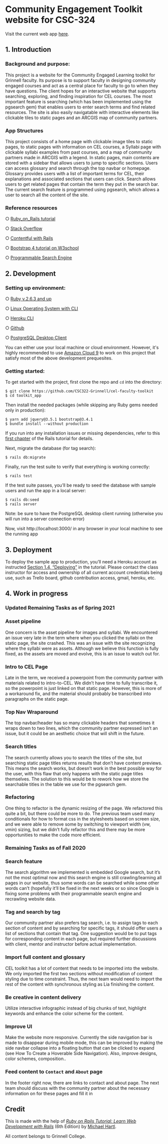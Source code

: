 # Community Engagement Toolkit website for CSC-324

Visit the current web app [here](https://cel-toolkit.herokuapp.com/).

## 1. Introduction 

### Background and purpose:

This project is a website for the Community Engaged Learning toolkit for Grinnell faculty. Its purpose is to support faculty in designing community engaged courses and act as a central place for faculty to go to when they have questions. The client hopes for an interactive website that supports searching, exploring, and finding inspiration for CEL courses. The most important feature is searching (which has been implemented using the pgsearch gem) that enables users to enter search terms and find related resources. The site is also easily navigatable with interactive elements like clickable tiles to static pages and an ARCGIS map of community partners.

### App Structures

This project consists of a home page with clickable image tiles to static pages, to static pages with information on CEL courses, a Syllabi page with clickable syllabi examples from past courses, and a map of community partners made in ARCGIS with a legend. In static pages, main contents are stored with a sidebar that allows users to jump to specific sections. Users can access glossary and search through the top navbar or homepage. Glossary provides users with a list of important terms for CEL, their explanations and associated sections that users can click. Search allows users to get related pages that contain the term they put in the search bar. The current search feature is programmed using pgsearch, which allows a user to search all the content of the site. 

### Reference resources
○ 	[Ruby_on_Rails tutorial](http://www.railstutorial.org)

○ 	[Stack Overflow](https://stackoverflow.com/)

○ 	[Contentful with Rails](https://github.com/contentful/contentful_rails)

○ 	[Bootstrap 4 tutorial on W3school](https://www.w3schools.com/bootstrap4/)

○ 	[Programmable Search Engine](https://support.google.com/programmable-search)


## 2. Development

### Setting up environment:

○ 	[Ruby v.2.6.3 and up](https://www.ruby-lang.org/en/downloads/)

○ 	[Linux Operating System with CLI](https://www.linux.org/)

○ 	[Heroku CLI](https://devcenter.heroku.com/articles/heroku-cli#download-and-install)

○ 	[Github](https://docs.github.com/en/free-pro-team@latest/github/getting-started-with-github)

○ 	[PostgreSQL Desktop Client](https://www.postgresql.org/download/)


You can either use your local machine or cloud environment. However, it's highly recommended to use [Amazon Cloud 9](https://aws.amazon.com/cloud9/) to work on this project that satisfy most of the above development prequesites. 

### Getting started:

To get started with the project, first clone the repo and `cd` into the directory:

```
$ git clone https://github.com/CSC322-Grinnell/cel-faculty-toolkit
$ cd toolkit_app
```

Then install the needed packages (while skipping any Ruby gems needed only in production):

```
$ yarn add jquery@3.5.1 bootstrap@3.4.1
$ bundle install --without production
```

If you run into any installation issues or missing dependencies, refer to this [first chapter](https://www.learnenough.com/ruby-on-rails-6th-edition-tutorial/beginning) of the Rails tutorial for details.

Next, migrate the database (for tag search):

```
$ rails db:migrate
```

Finally, run the test suite to verify that everything is working correctly:

```
$ rails test
```

If the test suite passes, you’ll be ready to seed the database with sample users and run the app in a local server:

```
$ rails db:seed
$ rails server
```
Note: be sure to have the PostgreSQL desktop client running (otherwise you will run into a server connection error)

Now, visit http://localhost:3000/ in any browser in your local machine to see the running app

## 3. Deployment

To deploy the sample app to production, you’ll need a Heroku account as instructed [Section 1.4, “Deploying”](https://www.railstutorial.org/book/beginning#sec-deploying) in the tutorial. Please contact the class instructor for access and ownership of all current account credentials being use, such as Trello board, github contribution access, gmail, heroku, etc.

## 4. Work in progress

### Updated Remaining Tasks as of Spring 2021

### Asset pipeline 
One concern is the asset pipeline for images and syllabi. We encountered an issue very late in the term where when you clicked the syllabi on the static page, the site crashed. This was an issue with the site recognizing where the syllabi were as assets. Although we believe this function is fully fixed, as the assets are moved and evolve, this is an issue to watch out for. 

### Intro to CEL Page
Late in the term, we received a powerpoint from the community partner with materials related to intro-to-CEL. We didn’t have time to fully transcribe it, so the powerpoint is just linked on that static page. However, this is more of a workaround fix, and the material should probably be transcribed into paragraphs on the static page.

### Top Nav Wraparound
The top navbar/header has so many clickable headers that sometimes it wraps down to two lines, which the community partner expressed isn’t an issue, but it could be an aesthetic choice that will shift in the future. 

### Search titles
The search currently allows you to search the titles of the site, but searching static page titles returns results that don’t have content previews. This means the search works, but doesn’t work in the best possible way for the user, with this flaw that only happens with the static page titles themselves. The solution to this would be to rework how we store the searchable titles in the table we use for the pgsearch gem.

### Refactoring
One thing to refactor is the dynamic resizing of the page. We refactored this quite a bit, but there could be more to do. The previous team used many conditionals for how to format css in the stylesheets based on screen size, and we were able to remove some by switching to viewport width (vw, vmin) sizing, but we didn’t fully refactor this and there may be more opportunities to make the code more efficient.


### Remaining Tasks as of Fall 2020

### Search feature
The search algorithm we implemented is embedded Google search, but it’s not the most optimal now and this search engine is still crawling/learning all pages in our website, thus some words can be searched while some other words can’t (hopefully it’ll be fixed in the next weeks or so since Google is fixing some problems with their programmable search engine and recrawling website data.

### Tag and search by tag
Our community partner also prefers tag search, i.e. to assign tags to each section of content and by searching for specific tags, it should offer users a list of sections that contain that tag. One suggestion would be to put tags for corresponding content in each page, but required further discussions with client, mentor and instructor before actual implementation.

### Import full content and glossary
CEL toolkit has a lot of content that needs to be imported into the website. We only imported the first two sections without modification of content styling due to time constraint. Thus, the next team would need to import the rest of the content with synchronous styling as Lia finishing the content.

### Be creative in content delivery
Utilize interactive infographic instead of big chunks of text, highlight keywords and enhance the color scheme for the content.

### Improve UI
Make the website more responsive. Currently the side navigation bar is made to disappear during mobile mode, this can be improved by making the side navbar collapse into a floating button that can be clicked to expand (see How To Create a Hoverable Side Navigation). Also, improve designs, color schemes, composition..
### Feed content to `Contact` and `About` page
In the footer right now, there are links to contact and about page. The next team should discuss with the community partner about the necessary information on for these pages and fill it in

## Credit

This is made with the help of
[*Ruby on Rails Tutorial:
Learn Web Development with Rails*](https://www.railstutorial.org/)
(6th Edition)
by [Michael Hartl](http://www.michaelhartl.com/).

All content belongs to Grinnell College. 
